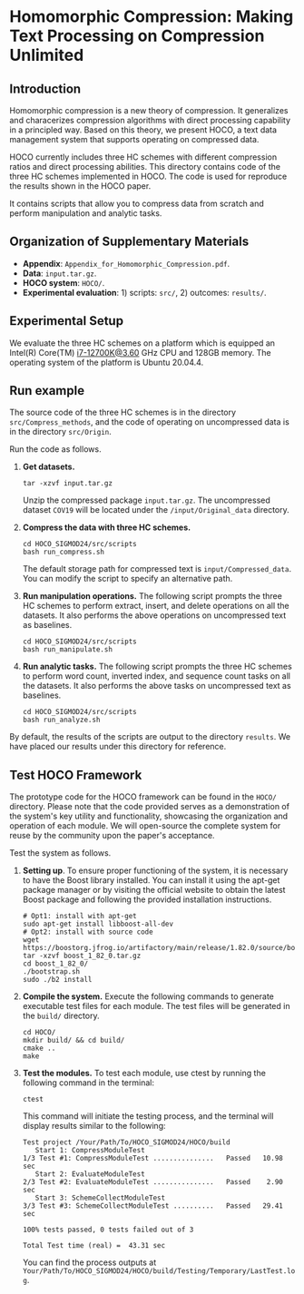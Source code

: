 # Homomorphic Compression: Making Text Processing on Compression Unlimited

## Introduction

Homomorphic compression is a new theory of compression. It generalizes and characerizes compression algorithms with direct processing capability in a principled way. Based on this theory, we present HOCO, a text data management system that supports operating on compressed data. 

HOCO currently includes three HC schemes with different compression ratios and direct processing abilities. This directory contains code of the three HC schemes implemented in HOCO. The code is used for reproduce the results shown in the HOCO paper. 

It contains scripts that allow you to compress data from scratch and perform manipulation and analytic tasks. 

## Organization of Supplementary Materials
- **Appendix**: `Appendix_for_Homomorphic_Compression.pdf`.
- **Data**: `input.tar.gz`.
- **HOCO system**: `HOCO/`.
- **Experimental evaluation**: 1) scripts: `src/`, 2) outcomes: `results/`.

## Experimental Setup

We evaluate the three HC schemes on a platform which is equipped an Intel(R) Core(TM) i7-12700K@3.60 GHz CPU and 128GB memory. The operating system of the platform is Ubuntu 20.04.4.

## Run example

The source code of the three HC schemes is in the directory `src/Compress_methods`, and the code of operating on uncompressed data is in the directory `src/Origin`. 

Run the code as follows.

1. **Get datasets.**

   ```shell
   tar -xzvf input.tar.gz
   ```

   Unzip the compressed package `input.tar.gz`. The uncompressed dataset `COV19` will be located under the `/input/Original_data` directory. 

2. **Compress the data with three HC schemes.** 

   ```shell
   cd HOCO_SIGMOD24/src/scripts
   bash run_compress.sh
   ```

   The default storage path for compressed text is `input/Compressed_data`. You can modify the script to specify an alternative path.

3. **Run manipulation operations.** The following script prompts the three HC schemes to perform extract, insert, and delete operations on all the datasets. It also performs the above operations on uncompressed text as baselines.

   ```shell
   cd HOCO_SIGMOD24/src/scripts
   bash run_manipulate.sh
   ```

4. **Run analytic tasks.** The following script prompts the three HC schemes to perform word count, inverted index, and sequence count tasks on all the datasets. It also performs the above tasks on uncompressed text as baselines.

   ```shell
   cd HOCO_SIGMOD24/src/scripts
   bash run_analyze.sh
   ```

By default, the results of the scripts are output to the directory `results`. We have placed our results under this directory for reference. 

## Test HOCO Framework
The prototype code for the HOCO framework can be found in the  `HOCO/` directory. Please note that the code provided serves as a demonstration of the system's key utility and functionality, showcasing the organization and operation of each module. We will open-source the complete system for reuse by the community upon the paper's acceptance.

Test the system as follows.

1. **Setting up**. To ensure proper functioning of the system, it is necessary to have the Boost library installed. You can install it using the apt-get package manager or by visiting the official website to obtain the latest Boost package and following the provided installation instructions.
   ```shell
   # Opt1: install with apt-get
   sudo apt-get install libboost-all-dev
   # Opt2: install with source code
   wget https://boostorg.jfrog.io/artifactory/main/release/1.82.0/source/boost_1_82_0.tar.gz
   tar -xzvf boost_1_82_0.tar.gz
   cd boost_1_82_0/
   ./bootstrap.sh
   sudo ./b2 install
   ```


2. **Compile the system.** Execute the following commands to generate executable test files for each module. The test files will be generated in the `build/` directory.
   ```shell
   cd HOCO/
   mkdir build/ && cd build/
   cmake ..
   make
   ```

3. **Test the modules.** To test each module, use ctest by running the following command in the terminal:
   ```shell
   ctest
   ```
   This command will initiate the testing process, and the terminal will display results similar to the following:
   ```shell
   Test project /Your/Path/To/HOCO_SIGMOD24/HOCO/build
      Start 1: CompressModuleTest
   1/3 Test #1: CompressModuleTest ...............   Passed   10.98 sec
      Start 2: EvaluateModuleTest
   2/3 Test #2: EvaluateModuleTest ...............   Passed    2.90 sec
      Start 3: SchemeCollectModuleTest
   3/3 Test #3: SchemeCollectModuleTest ..........   Passed   29.41 sec

   100% tests passed, 0 tests failed out of 3

   Total Test time (real) =  43.31 sec
   ```
   You can find the process outputs at `Your/Path/To/HOCO_SIGMOD24/HOCO/build/Testing/Temporary/LastTest.log`.